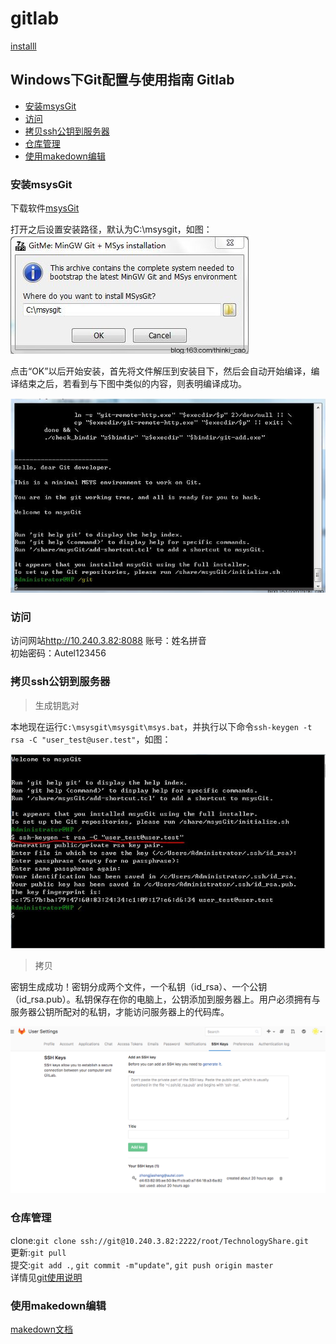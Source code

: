 
# gitlab

[installl](https://docs.gitlab.com/omnibus/docker/)

## Windows下Git配置与使用指南 Gitlab

* [安装msysGit](#安装msysGit)
* [访问](#访问)
* [拷贝ssh公钥到服务器](#拷贝ssh公钥到服务器)
* [仓库管理](#仓库管理)
* [使用makedown编辑](#使用makedown编辑)

### 安装msysGit

  下载软件[msysGit](Source/msysGit-fullinstall-1.9.0-preview20140217.exe)

  打开之后设置安装路径，默认为C:\msysgit，如图：  
    ![](Source/mygit_install.png)

  点击“OK”以后开始安装，首先将文件解压到安装目下，然后会自动开始编译，编译结束之后，若看到与下图中类似的内容，则表明编译成功。

  ![](Source/mygit_shell.png)


### 访问

  访问网站<http://10.240.3.82:8088>
  账号：姓名拼音  
  初始密码：Autel123456

### 拷贝ssh公钥到服务器

> 生成钥匙对

  本地现在运行`C:\msysgit\msysgit\msys.bat`，并执行以下命令`ssh-keygen -t rsa -C "user_test@user.test"`，如图：

  ![](Source/ssh_creat.png)

> 拷贝  

  密钥生成成功！密钥分成两个文件，一个私钥（id_rsa）、一个公钥（id_rsa.pub）。私钥保存在你的电脑上，公钥添加到服务器上。用户必须拥有与服务器公钥所配对的私钥，才能访问服务器上的代码库。

  ![](Source/gitlab_ssh.png)

### 仓库管理

  clone:`git clone ssh://git@10.240.3.82:2222/root/TechnologyShare.git`  
  更新:`git pull`  
  提交:`git add .`, `git commit -m"update"`, `git push origin master`  
  详情见[git使用说明](./git_basic.md)

### 使用makedown编辑

  [makedown文档](https://guides.github.com/features/mastering-markdown/)
